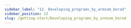 ```yaml
---
sidebar_label: "12. Developing_programs_by_armsom_borad"
sidebar_position: 13
slug: /getting-start/Developing_programs_by_armsom_borad
---
```

